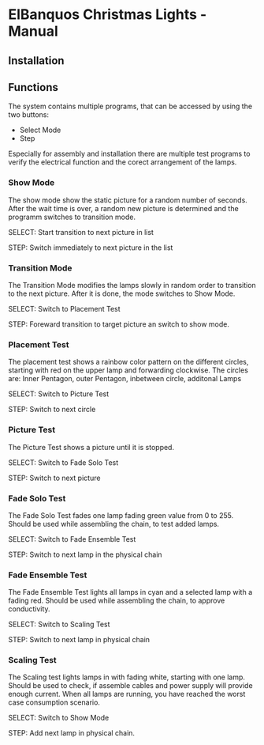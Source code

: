 # ElBanquos Christmas Lights - Manual

## Installation


## Functions
The system contains multiple programs, that can be accessed by using the two buttons:
* Select Mode
* Step
 
Especially for assembly and installation there are multiple test programs to verify the electrical function and the corect arrangement of the lamps.

### Show Mode 
The show mode show the static picture for a random number of seconds. After the wait time is over, a random new picture is determined and the programm switches to transition mode.

SELECT: Start transition to next picture in list

STEP: Switch immediately to next picture in the list

### Transition Mode
The Transition Mode modifies the lamps slowly in random order to transition to the next picture. After it is done, the mode switches to Show Mode.

SELECT:  Switch to Placement Test

STEP: Foreward transition to target picture an switch to show mode. 

### Placement Test
The placement test shows a rainbow color pattern on the different circles, starting with red on the upper lamp and forwarding clockwise.
The circles are: Inner Pentagon, outer Pentagon, inbetween circle, additonal Lamps

SELECT: Switch to Picture Test

STEP: Switch to next circle

### Picture Test
The Picture Test shows a picture until it is stopped.

SELECT: Switch to Fade Solo Test

STEP: Switch to next picture

### Fade Solo Test
The Fade Solo Test fades one lamp fading green value from 0 to 255. Should be used while assembling the chain, to test added lamps.

SELECT: Switch to Fade Ensemble Test

STEP: Switch to next lamp in the physical chain

### Fade Ensemble Test
The Fade Ensemble Test lights all lamps in cyan and a selected lamp with a fading red. Should be used while assembling the chain, to approve conductivity.

SELECT: Switch to Scaling Test

STEP: Switch to next lamp in physical chain

### Scaling Test
The Scaling test lights lamps in with fading white, starting with one lamp. Should be used to check, if assemble cables and power supply will provide enough current. When all lamps are running, you have reached the worst case consumption scenario.

SELECT: Switch to Show Mode

STEP: Add next lamp in physical chain.